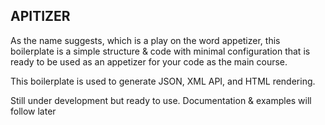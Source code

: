 ## APITIZER
As the name suggests, which is a play on the word appetizer, this boilerplate is a simple structure & code with minimal configuration that is ready to be used as an appetizer for your code as the main course.

This boilerplate is used to generate JSON, XML API, and HTML rendering.

Still under development but ready to use. Documentation & examples will follow later
